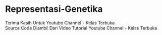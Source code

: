 # Representasi-Genetika
Terima Kasih Untuk Youtube Channel - Kelas Terbuka.<br>
Source Code Diambil Dari Video Tutorial Youtube Channel - Kelas Terbuka
